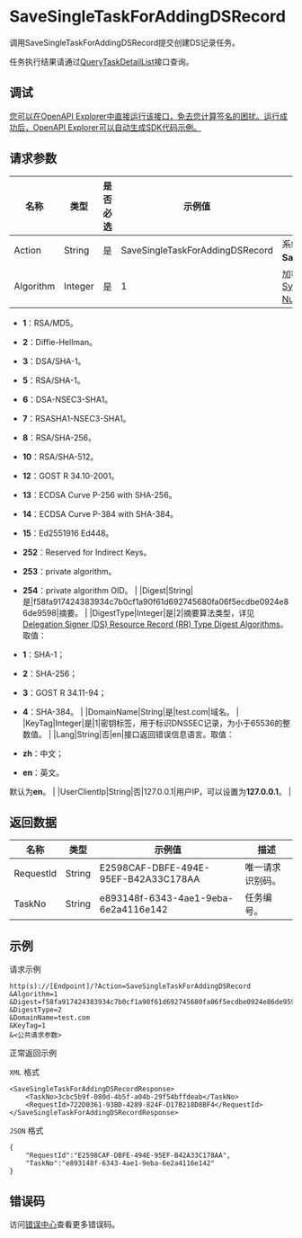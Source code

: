 # SaveSingleTaskForAddingDSRecord

调用SaveSingleTaskForAddingDSRecord提交创建DS记录任务。

任务执行结果请通过[QueryTaskDetailList](~~67710~~)接口查询。

## 调试

[您可以在OpenAPI Explorer中直接运行该接口，免去您计算签名的困扰。运行成功后，OpenAPI Explorer可以自动生成SDK代码示例。](https://api.aliyun.com/#product=Domain&api=SaveSingleTaskForAddingDSRecord&type=RPC&version=2018-01-29)

## 请求参数

|名称|类型|是否必选|示例值|描述|
|--|--|----|---|--|
|Action|String|是|SaveSingleTaskForAddingDSRecord|系统规定参数。取值：**SaveSingleTaskForAddingDSRecord**。 |
|Algorithm|Integer|是|1|加密算法编号，详见[Domain Name System Security \(DNSSEC\) Algorithm Numbers](https://www.iana.org/assignments/dns-sec-alg-numbers/dns-sec-alg-numbers.xhtml)。取值：

 -   **1**：RSA/MD5。
-   **2**：Diffie-Hellman。
-   **3**：DSA/SHA-1。
-   **5**：RSA/SHA-1。
-   **6**：DSA-NSEC3-SHA1。
-   **7**：RSASHA1-NSEC3-SHA1。
-   **8**：RSA/SHA-256。
-   **10**：RSA/SHA-512。
-   **12**：GOST R 34.10-2001。
-   **13**：ECDSA Curve P-256 with SHA-256。
-   **14**：ECDSA Curve P-384 with SHA-384。
-   **15**：Ed2551916 Ed448。
-   **252**：Reserved for Indirect Keys。
-   **253**：private algorithm。
-   **254**：private algorithm OID。 |
|Digest|String|是|f58fa917424383934c7b0cf1a90f61d692745680fa06f5ecdbe0924e86de9598|摘要。 |
|DigestType|Integer|是|2|摘要算法类型，详见[Delegation Signer \(DS\) Resource Record \(RR\) Type Digest Algorithms](https://www.iana.org/assignments/ds-rr-types/ds-rr-types.xhtml)。取值：

 -   **1**：SHA-1；
-   **2**：SHA-256；
-   **3**：GOST R 34.11-94；
-   **4**：SHA-384。 |
|DomainName|String|是|test.com|域名。 |
|KeyTag|Integer|是|1|密钥标签，用于标识DNSSEC记录，为小于65536的整数值。 |
|Lang|String|否|en|接口返回错误信息语言。取值：

 -   **zh**：中文；
-   **en**：英文。

 默认为**en**。 |
|UserClientIp|String|否|127.0.0.1|用户IP，可以设置为**127.0.0.1**。 |

## 返回数据

|名称|类型|示例值|描述|
|--|--|---|--|
|RequestId|String|E2598CAF-DBFE-494E-95EF-B42A33C178AA|唯一请求识别码。 |
|TaskNo|String|e893148f-6343-4ae1-9eba-6e2a4116e142|任务编号。 |

## 示例

请求示例

```
http(s)://[Endpoint]/?Action=SaveSingleTaskForAddingDSRecord
&Algorithm=1
&Digest=f58fa917424383934c7b0cf1a90f61d692745680fa06f5ecdbe0924e86de9598
&DigestType=2
&DomainName=test.com
&KeyTag=1
&<公共请求参数>
```

正常返回示例

`XML` 格式

```
<SaveSingleTaskForAddingDSRecordResponse>
    <TaskNo>3cbc5b9f-080d-4b5f-a04b-29f54bffdeab</TaskNo>
    <RequestId>722D0361-93BD-4289-824F-D17B218D8BF4</RequestId>
</SaveSingleTaskForAddingDSRecordResponse>
```

`JSON` 格式

```
{
    "RequestId":"E2598CAF-DBFE-494E-95EF-B42A33C178AA",
    "TaskNo":"e893148f-6343-4ae1-9eba-6e2a4116e142"
}
```

## 错误码

访问[错误中心](https://error-center.aliyun.com/status/product/Domain)查看更多错误码。

